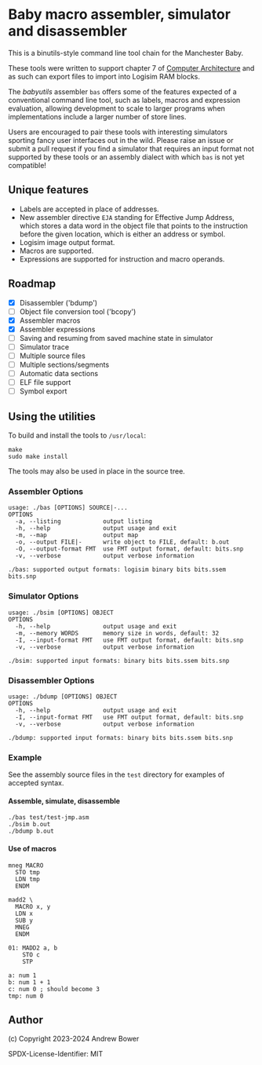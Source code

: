 # Baby macro assembler, simulator and disassembler

This is a binutils-style command line tool chain for the Manchester Baby.

These tools were written to support chapter 7 of [Computer Architecture](https://nostarch.com/computerarchitecture) and as such can export files to import into Logisim RAM blocks.

The _babyutils_ assembler `bas` offers some of the features expected of a conventional command line tool, such as labels, macros and expression evaluation, allowing development to scale to larger programs when implementations include a larger number of store lines.

Users are encouraged to pair these tools with interesting simulators sporting fancy user interfaces out in the wild. Please raise an issue or submit a pull request if you find a simulator that requires an input format not supported by these tools or an assembly dialect with which `bas` is not yet compatible!

## Unique features

- Labels are accepted in place of addresses.
- New assembler directive `EJA` standing for Effective Jump Address, which stores a data word in the object file that points to the instruction before the given location, which is either an address or symbol.
- Logisim image output format.
- Macros are supported.
- Expressions are supported for instruction and macro operands.

## Roadmap

- [x] Disassembler ('bdump')
- [ ] Object file conversion tool ('bcopy')
- [x] Assembler macros
- [x] Assembler expressions
- [ ] Saving and resuming from saved machine state in simulator
- [ ] Simulator trace
- [ ] Multiple source files
- [ ] Multiple sections/segments
- [ ] Automatic data sections
- [ ] ELF file support
- [ ] Symbol export

## Using the utilities

To build and install the tools to `/usr/local`:

```
make
sudo make install
```

The tools may also be used in place in the source tree.

### Assembler Options

```
usage: ./bas [OPTIONS] SOURCE|-...
OPTIONS
  -a, --listing            output listing
  -h, --help               output usage and exit
  -m, --map                output map
  -o, --output FILE|-      write object to FILE, default: b.out
  -O, --output-format FMT  use FMT output format, default: bits.snp
  -v, --verbose            output verbose information

./bas: supported output formats: logisim binary bits bits.ssem bits.snp
```

### Simulator Options
```
usage: ./bsim [OPTIONS] OBJECT
OPTIONS
  -h, --help               output usage and exit
  -m, --memory WORDS       memory size in words, default: 32
  -I, --input-format FMT   use FMT output format, default: bits.snp
  -v, --verbose            output verbose information

./bsim: supported input formats: binary bits bits.ssem bits.snp
```

### Disassembler Options
```
usage: ./bdump [OPTIONS] OBJECT
OPTIONS
  -h, --help               output usage and exit
  -I, --input-format FMT   use FMT output format, default: bits.snp
  -v, --verbose            output verbose information

./bdump: supported input formats: binary bits bits.ssem bits.snp
```

### Example

See the assembly source files in the `test` directory for examples of accepted syntax.

#### Assemble, simulate, disassemble

```
./bas test/test-jmp.asm
./bsim b.out
./bdump b.out
```

#### Use of macros

```assembly
mneg MACRO
  STO tmp
  LDN tmp
  ENDM

madd2 \
  MACRO x, y
  LDN x
  SUB y
  MNEG
  ENDM

01: MADD2 a, b
    STO c
    STP

a: num 1
b: num 1 + 1
c: num 0 ; should become 3
tmp: num 0
```

## Author

(c) Copyright 2023-2024 Andrew Bower

SPDX-License-Identifier: MIT
